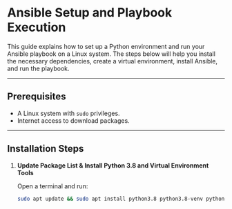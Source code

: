 # Ansible Setup and Playbook Execution

This guide explains how to set up a Python environment and run your Ansible playbook on a Linux system. The steps below will help you install the necessary dependencies, create a virtual environment, install Ansible, and run the playbook.

---

## Prerequisites

- A Linux system with `sudo` privileges.
- Internet access to download packages.

---

## Installation Steps

1. **Update Package List & Install Python 3.8 and Virtual Environment Tools**

   Open a terminal and run:

   ```bash
   sudo apt update && sudo apt install python3.8 python3.8-venv python3.8-dev -y
